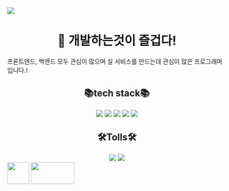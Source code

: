 <img src="https://capsule-render.vercel.app/api?type=waving&color=auto&height=200&section=header&text=NoTaeHyeon&fontSize=90" />

<div align="center""> 
  <h1>👀 개발하는것이 즐겁다!</h1>
</div>
프론트엔드, 백엔드 모두 관심이 많으며 실 서비스를 만드는데 관심이 많은 프로그래머입니다.!

<div align="center">
  <h2>📚tech stack📚</h2>

  <img src="https://img.shields.io/badge/java-007396?style=for-the-badge&logo=java&logoColor=white" />
  <img src="https://img.shields.io/badge/oracle SQL-F80000?style=for-the-badge&logo=oracle&logoColor=white" />
  <img src="https://img.shields.io/badge/springBoot-6DB33F?style=for-the-badge&logo=springboot&logoColor=white" />
  <img src="https://img.shields.io/badge/spring-6DB33F?style=for-the-badge&logo=spring&logoColor=white" />
  <img src="https://img.shields.io/badge/HTML5-E34F26?style=flat-square&logo=html5&logoColor=white"/>
</div>

<div align="center">
  <h2> 🛠Tolls🛠 </h2>
  
<img src="https://img.shields.io/badge/intellij idea-000000?style=for-the-badge&logo=intellijidea&logoColor=fffffff"> 
<img src="https://img.shields.io/badge/github-181717?style=for-the-badge&logo=github&logoColor=white">

</div>




<div>
  <img src="https://img.shields.io/badge/w.nth1222@gmail.com-EA4335?style=for-the-badge&logo=gmail&logoColor=ffffff" width=auto; height="50" />
  
  <a href="https://instagram.com/notae__o_o/">
    <img src="http://img.shields.io/badge/-Instagram-black?style=flat&logo=Instagram&link=https://instagram.com/notae__o_o/" width="100" height="50" />
  </a>
</div>


